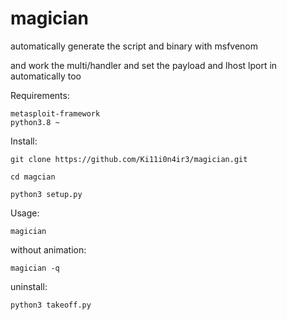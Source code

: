 # magician
automatically generate the script and binary with msfvenom

and work the multi/handler and set the payload and lhost lport in automatically too



Requirements:
  
    metasploit-framework
    python3.8 ~
  
Install:

    git clone https://github.com/Ki11i0n4ir3/magician.git
  
    cd magcian
  
    python3 setup.py
  
 Usage:
 
    magician
  
without animation:
 
    magician -q
  
uninstall:

    python3 takeoff.py
